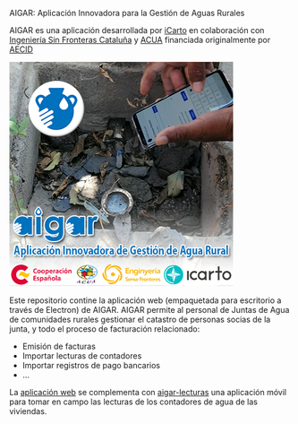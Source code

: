 AIGAR: Aplicación Innovadora para la Gestión de Aguas Rurales

AIGAR es una aplicación desarrollada por [iCarto](https://icarto.es/) en colaboración con [Ingeniería Sin Fronteras Cataluña](https://esf-cat.org/) y [ACUA](http://acua.org.sv/) financiada originalmente por [AECID](https://www.aecid.es)

![splash](desktop/app/splash.png)

Este repositorio contine la aplicación web (empaquetada para escritorio a través de Electron) de AIGAR. AIGAR permite al personal de Juntas de Agua de comunidades rurales gestionar el catastro de personas socias de la junta, y todo el proceso de facturación relacionado:

-   Emisión de facturas
-   Importar lecturas de contadores
-   Importar registros de pago bancarios
-   ...

La [aplicación web](https://gitlab.com/icarto/aigar) se complementa con [aigar-lecturas](https://gitlab.com/icarto/aigar-lecturas) una aplicación móvil para tomar en campo las lecturas de los contadores de agua de las viviendas.

